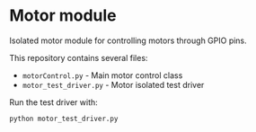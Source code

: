 # Motor module 

Isolated motor module for controlling motors through GPIO pins.

This repository contains several files:
* `motorControl.py` - Main motor control class 
* `motor_test_driver.py` - Motor isolated test driver 

Run the test driver with:
```
python motor_test_driver.py
```

